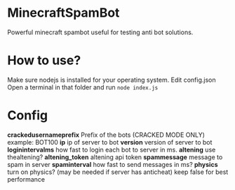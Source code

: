 # MinecraftSpamBot
Powerful minecraft spambot useful for testing anti bot solutions.

# How to use?
Make sure nodejs is installed for your operating system.
Edit config.json
Open a terminal in that folder and run `node index.js`

# Config

**crackedusernameprefix** Prefix of the bots (CRACKED MODE ONLY) example: BOT100
**ip** ip of server to bot
**version** version of server to bot
**loginintervalms** how fast to login each bot to server in ms.
**altening** use thealtening?
**altening_token** altening api token
**spammessage** message to spam in server
**spaminterval** how fast to send messages in ms?
**physics** turn on physics? (may be needed if server has anticheat) keep false for best performance
